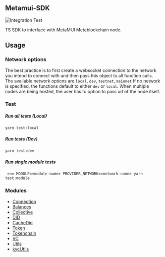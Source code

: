 ## Metamui-SDK
![Integration Test](https://github.com/SovereignWallet-Network/metamui-sdk/actions/workflows/node.js.yml/badge.svg)
<!-- [![npm version](https://badge.fury.io/js/metamui-sdk.svg)](https://badge.fury.io/js/metamui-sdk) -->

TS SDK to interface with MetaMUI Metablockchain node.

<!-- ## Install
```
npm install metamui-sdk
``` -->

## Usage  

### Network options

The best practice is to first create a websocket connection to the network you intend to connect with and then
pass this object to all function calls.
The available network options are `local`, `dev`, `testnet`, `mainnet`
If no network is specified, the functions default to either `dev` or `local`. 
When multiple nodes are being hosted, the user has to option to pass url of the node itself.

### Test

##### Run all tests (Local)
```
yarn test:local
```
##### Run tests (Dev)
```
yarn test:dev
```

##### Run single module tests
```
 env MODULE=<module-name> PROVIDER_NETWORK=<network-name> yarn test:module
```


### Modules
- [Connection](docs/connection.md)
- [Balances](docs/balances.md)
- [Collective](docs/collective.md)
- [DID](docs/did.md)
- [CacheDid](docs/cacheDid.md)
- [Token](docs/token.md)
- [Tokenchain](docs/tokenchain.md)
- [VC](docs/vc.md)
- [Utils](docs/utils.md)
- [kycUtils](docs/kycUtils.md)